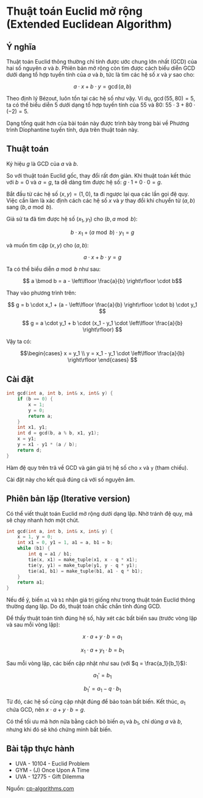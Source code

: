 # Thuật toán Euclid mở rộng (Extended Euclidean Algorithm)

## Ý nghĩa

Thuật toán Euclid thông thường chỉ tính được ước chung lớn nhất (GCD) của hai số nguyên $a$ và $b$. Phiên bản mở rộng còn tìm được cách biểu diễn GCD dưới dạng tổ hợp tuyến tính của $a$ và $b$, tức là tìm các hệ số $x$ và $y$ sao cho:

$$a \cdot x + b \cdot y = \gcd(a, b)$$

Theo định lý Bézout, luôn tồn tại các hệ số như vậy. Ví dụ, $\gcd(55, 80) = 5$, ta có thể biểu diễn $5$ dưới dạng tổ hợp tuyến tính của $55$ và $80$: $55 \cdot 3 + 80 \cdot (-2) = 5$.

Dạng tổng quát hơn của bài toán này được trình bày trong bài về Phương trình Diophantine tuyến tính, dựa trên thuật toán này.

## Thuật toán

Ký hiệu $g$ là GCD của $a$ và $b$.

So với thuật toán Euclid gốc, thay đổi rất đơn giản. Khi thuật toán kết thúc với $b = 0$ và $a = g$, ta dễ dàng tìm được hệ số: $g \cdot 1 + 0 \cdot 0 = g$.

Bắt đầu từ các hệ số $(x, y) = (1, 0)$, ta đi ngược lại qua các lần gọi đệ quy. Việc cần làm là xác định cách các hệ số $x$ và $y$ thay đổi khi chuyển từ $(a, b)$ sang $(b, a \bmod b)$.

Giả sử ta đã tìm được hệ số $(x_1, y_1)$ cho $(b, a \bmod b)$:

$$b \cdot x_1 + (a \bmod b) \cdot y_1 = g$$

và muốn tìm cặp $(x, y)$ cho $(a, b)$:

$$ a \cdot x + b \cdot y = g$$

Ta có thể biểu diễn $a \bmod b$ như sau:

$$ a \bmod b = a - \left\lfloor \frac{a}{b} \right\rfloor \cdot b$$

Thay vào phương trình trên:

$$ g = b \cdot x_1 + (a - \left\lfloor \frac{a}{b} \right\rfloor \cdot b) \cdot y_1 $$

$$ g = a \cdot y_1 + b \cdot (x_1 - y_1 \cdot \left\lfloor \frac{a}{b} \right\rfloor) $$

Vậy ta có:

$$\begin{cases} x = y_1 \\ y = x_1 - y_1 \cdot \left\lfloor \frac{a}{b} \right\rfloor \end{cases} $$

## Cài đặt

```cpp
int gcd(int a, int b, int& x, int& y) {
    if (b == 0) {
        x = 1;
        y = 0;
        return a;
    }
    int x1, y1;
    int d = gcd(b, a % b, x1, y1);
    x = y1;
    y = x1 - y1 * (a / b);
    return d;
}
```

Hàm đệ quy trên trả về GCD và gán giá trị hệ số cho `x` và `y` (tham chiếu).

Cài đặt này cho kết quả đúng cả với số nguyên âm.

## Phiên bản lặp (Iterative version)

Có thể viết thuật toán Euclid mở rộng dưới dạng lặp. Nhờ tránh đệ quy, mã sẽ chạy nhanh hơn một chút.

```cpp
int gcd(int a, int b, int& x, int& y) {
    x = 1, y = 0;
    int x1 = 0, y1 = 1, a1 = a, b1 = b;
    while (b1) {
        int q = a1 / b1;
        tie(x, x1) = make_tuple(x1, x - q * x1);
        tie(y, y1) = make_tuple(y1, y - q * y1);
        tie(a1, b1) = make_tuple(b1, a1 - q * b1);
    }
    return a1;
}
```

Nếu để ý, biến `a1` và `b1` nhận giá trị giống như trong thuật toán Euclid thông thường dạng lặp. Do đó, thuật toán chắc chắn tính đúng GCD.

Để thấy thuật toán tính đúng hệ số, hãy xét các bất biến sau (trước vòng lặp và sau mỗi vòng lặp):

$$x \cdot a + y \cdot b = a_1$$

$$x_1 \cdot a + y_1 \cdot b = b_1$$

Sau mỗi vòng lặp, các biến cập nhật như sau (với $q = \frac{a_1}{b_1}$):

$$a_1' = b_1$$

$$b_1' = a_1 - q \cdot b_1$$

Từ đó, các hệ số cũng cập nhật đúng để bảo toàn bất biến. Kết thúc, $a_1$ chứa GCD, nên $x \cdot a + y \cdot b = g$.

Có thể tối ưu mã hơn nữa bằng cách bỏ biến $a_1$ và $b_1$, chỉ dùng $a$ và $b$, nhưng khi đó sẽ khó chứng minh bất biến.

## Bài tập thực hành

* UVA - 10104 - Euclid Problem
* GYM - (J) Once Upon A Time
* UVA - 12775 - Gift Dilemma

Nguồn: [cp-algorithms.com](https://cp-algorithms.com/algebra/extended-euclid-algorithm.html)